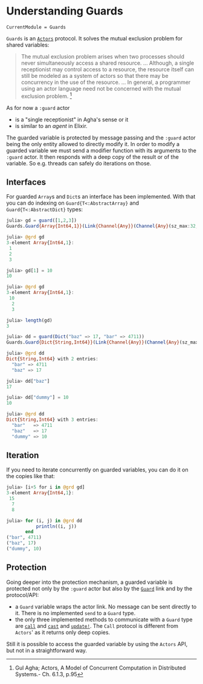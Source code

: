 # Understanding Guards

```@meta
CurrentModule = Guards
```

`Guards` is an [`Actors`](https://github.com/JuliaActors/Actors.jl) protocol. It solves the mutual exclusion problem for shared variables:

> The mutual exclusion problem arises when two processes should never simultaneously access a shared resource. ... Although, a single receptionist may control access to a resource, the resource itself can still be modeled as a system of actors so that there may be concurrency in the use of the resource. ... In general, a programmer using an actor language need not be concerned with the mutual exclusion problem. [^1]

As for now a `:guard` actor

- is a "single receptionist" in Agha's sense or it
- is similar to an *agent* in Elixir. 

The guarded variable is protected by message passing and the `:guard` actor being the only entity allowed to directly modify it. In order to modify a guarded variable we must send a modifier function with its arguments to the `:guard` actor. It then responds with a deep copy of the result or of the variable. So e.g. threads can safely do iterations on those.

## Interfaces

For guarded `Array`s and `Dict`s an interface has been implemented. With that you can do indexing on `Guard{T<:AbstractArray}` and `Guard{T<:AbstractDict}` types:

```julia
julia> gd = guard([1,2,3])
Guards.Guard{Array{Int64,1}}(Link{Channel{Any}}(Channel{Any}(sz_max:32,sz_curr:0), 1, :guard))

julia> @grd gd
3-element Array{Int64,1}:
 1
 2
 3

julia> gd[1] = 10
10

julia> @grd gd
3-element Array{Int64,1}:
 10
  2
  3

julia> length(gd)
3

julia> dd = guard(Dict("baz" => 17, "bar" => 4711))
Guards.Guard{Dict{String,Int64}}(Link{Channel{Any}}(Channel{Any}(sz_max:32,sz_curr:0), 1, :guard))

julia> @grd dd
Dict{String,Int64} with 2 entries:
  "bar" => 4711
  "baz" => 17

julia> dd["baz"]
17

julia> dd["dummy"] = 10
10

julia> @grd dd
Dict{String,Int64} with 3 entries:
  "bar"   => 4711
  "baz"   => 17
  "dummy" => 10
```

## Iteration

If you need to iterate concurrently on guarded variables, you can do it on the copies like that:

```julia
julia> [i+5 for i in @grd gd]
3-element Array{Int64,1}:
 15
  7
  8

julia> for (i, j) in @grd dd
           println((i, j))
       end
("bar", 4711)
("baz", 17)
("dummy", 10)
```

## Protection

Going deeper into the protection mechanism, a guarded variable is protected not only by the `:guard` actor but also by the [`Guard`](@ref) link and by the protocol/API:

- a `Guard` variable wraps the actor link. No message can be sent directly to it. There is no implemented `send` to a `Guard` type.
- the only three implemented methods to communicate with a `Guard` type are [`call`](@ref) and [`cast`](@ref) and [`update!`](@ref). The `Call` protocol is different from `Actors`' as it returns only deep copies.

Still it is possible to access the guarded variable by using the `Actors` API, but not in a straightforward way.

[^1]: Gul Agha; Actors, A Model of Concurrent Computation in Distributed Systems.- Ch. 6.1.3, p.95
